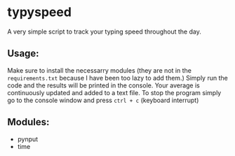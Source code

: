 # typyspeed
A very simple script to track your typing speed throughout the day. 

## Usage:
Make sure to install the necessarry modules (they are not in the `requirements.txt` because I have been too lazy to add them.)
Simply run the code and the results will be printed in the console. Your average is continuously updated and added to a text file.
To stop the program simply go to the console window and press `ctrl + c` (keyboard interrupt) 

## Modules: 
- pynput
- time 